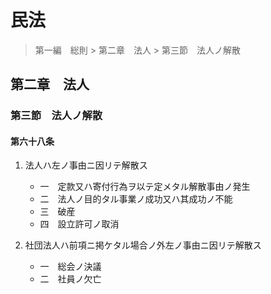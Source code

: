 # 民法

> 第一編　総則 > 第二章　法人 > 第三節　法人ノ解散

## 第二章　法人

### 第三節　法人ノ解散

#### 第六十八条

1. 法人ハ左ノ事由ニ因リテ解散ス

    - 一　定款又ハ寄付行為ヲ以テ定メタル解散事由ノ発生
    - 二　法人ノ目的タル事業ノ成功又ハ其成功ノ不能
    - 三　破産
    - 四　設立許可ノ取消

2. 社団法人ハ前項ニ掲ケタル場合ノ外左ノ事由ニ因リテ解散ス

    - 一　総会ノ決議
    - 二　社員ノ欠亡

